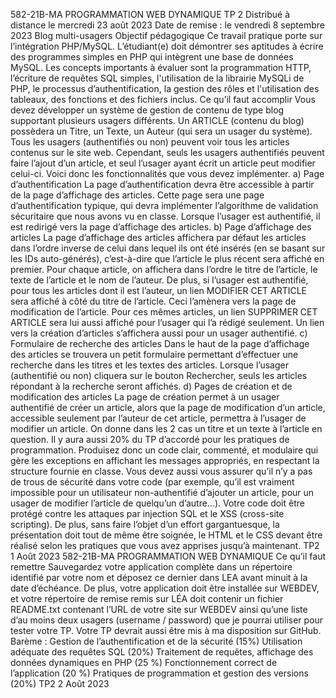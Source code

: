  
582-21B-MA PROGRAMMATION WEB DYNAMIQUE
TP 2
Distribué à distance le mercredi 23 août 2023
Date de remise : le vendredi 8 septembre 2023
Blog multi-usagers
Objectif pédagogique
Ce travail pratique porte sur l’intégration PHP/MySQL. L’étudiant(e) doit démontrer ses aptitudes à écrire des programmes
simples en PHP qui intègrent une base de données MySQL. Les concepts importants à évaluer sont la programmation
HTTP, l’écriture de requêtes SQL simples, l'utilisation de la librairie MySQLi de PHP, le processus d’authentification, la
gestion des rôles et l'utilisation des tableaux, des fonctions et des fichiers inclus.
Ce qu’il faut accomplir
Vous devez développer un système de gestion de contenu de type blog supportant plusieurs usagers différents. Un ARTICLE (contenu du blog) possèdera un Titre, un Texte, un Auteur (qui sera un usager du système). Tous les usagers (authentifiés ou non) peuvent voir tous les articles contenus sur le site web. Cependant, seuls les usagers authentifiés peuvent
faire l’ajout d’un article, et seul l’usager ayant écrit un article peut modifier celui-ci.
Voici donc les fonctionnalités que vous devez implémenter.
a) Page d’authentification
La page d’authentification devra être accessible à partir de la page d’affichage des articles. Cette page sera une
page d’authentification typique, qui devra implémenter l’algorithme de validation sécuritaire que nous avons vu en
classe. Lorsque l’usager est authentifié, il est redirigé vers la page d’affichage des articles.
b) Page d’affichage des articles
La page d’affichage des articles affichera par défaut les articles dans l’ordre inverse de celui dans lequel ils ont été
insérés (en se basant sur les IDs auto-générés), c’est-à-dire que l’article le plus récent sera affiché en premier. Pour
chaque article, on affichera dans l’ordre le titre de l’article, le texte de l’article et le nom de l’auteur.
De plus, si l’usager est authentifié, pour tous les articles dont il est l’auteur, un lien MODIFIER CET ARTICLE
sera affiché à côté du titre de l’article. Ceci l’amènera vers la page de modification de l’article. Pour ces mêmes
articles, un lien SUPPRIMER CET ARTICLE sera lui aussi affiché pour l’usager qui l’a rédigé seulement.
Un lien vers la création d’articles s’affichera aussi pour un usager authentifié.
c) Formulaire de recherche des articles
Dans le haut de la page d’affichage des articles se trouvera un petit formulaire permettant d’effectuer une recherche
dans les titres et les textes des articles. Lorsque l’usager (authentifié ou non) cliquera sur le bouton Rechercher,
seuls les articles répondant à la recherche seront affichés.
d) Pages de création et de modification des articles
La page de création permet à un usager authentifié de créer un article, alors que la page de modification d’un article, accessible seulement par l’auteur de cet article, permettra à l’usager de modifier un article. On donne dans les
2 cas un titre et un texte à l’article en question.
Il y aura aussi 20% du TP d’accordé pour les pratiques de programmation. Produisez donc un code clair, commenté, et modulaire qui gère les exceptions en affichant les messages appropriés, en respectant la structure fournie en classe. Vous devez
aussi vous assurer qu’il n’y a pas de trous de sécurité dans votre code (par exemple, qu’il est vraiment impossible pour un
utilisateur non-authentifié d’ajouter un article, pour un usager de modifier l’article de quelqu’un d’autre…). Votre code doit
être protégé contre les attaques par injection SQL et le XSS (cross-site scripting).
De plus, sans faire l’objet d’un effort gargantuesque, la présentation doit tout de même être soignée, le HTML et le CSS
devant être réalisé selon les pratiques que vous avez apprises jusqu’à maintenant.
TP2 1 Août 2023
582-21B-MA PROGRAMMATION WEB DYNAMIQUE
Ce qu’il faut remettre
Sauvegardez votre application complète dans un répertoire identifié par votre nom et déposez ce dernier dans LEA avant
minuit à la date d’échéance.
De plus, votre application doit être installée sur WEBDEV, et votre répertoire de remise remis sur LÉA doit contenir un fichier README.txt
contenant l’URL de votre site sur WEBDEV ainsi qu’une liste d’au
moins deux usagers (username / password) que je pourrai utiliser pour
tester votre TP.
Votre TP devrait aussi être mis à ma disposition sur GitHub.
Barème :
Gestion de l’authentification et de la sécurité (15%)
Utilisation adéquate des requêtes SQL (20%)
Traitement de requêtes, affichage des données dynamiques en PHP (25 %)
Fonctionnement correct de l’application (20 %)
Pratiques de programmation et gestion des versions (20%)
TP2 2 Août 2023
